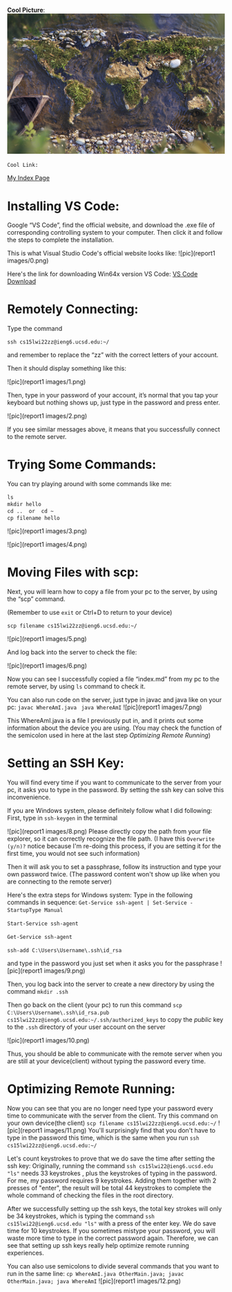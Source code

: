 __Cool Picture__: ![World Map](Image1.jpg)

```
Cool Link:
```

[My Index Page](https://henohyj.github.io/cse15l-lab-reports/index.html)



# Installing VS Code:

Google “VS Code”, find the official website, and download the .exe file of corresponding controlling system to your computer. Then click it and follow the steps to complete the installation.

This is what Visual Studio Code's official website looks like:
![pic](report1 images/0.png)

Here's the link for downloading Win64x version VS Code:
[VS Code Download](https://code.visualstudio.com/docs/?dv=win64user)


# Remotely Connecting:

Type the command 
```
ssh cs15lwi22zz@ieng6.ucsd.edu:~/
```
and remember to replace the “zz” with the correct letters of your account.

Then it should display something like this:

![pic](report1 images/1.png)

Then, type in your password of your account, it’s normal that you tap your keyboard but nothing shows up, just type in the password and press enter.

![pic](report1 images/2.png)

If you see similar messages above, it means that you successfully connect to the remote server.


# Trying Some Commands:

You can try playing around with some commands like me:
```
ls 
mkdir hello
cd ..  or  cd ~
cp filename hello
```
![pic](report1 images/3.png)

![pic](report1 images/4.png)


# Moving Files with scp:

Next, you will learn how to copy a file from your pc to the server, by using the “scp” command.

(Remember to use ```exit``` or Ctrl+D to return to your device)
```
scp filename cs15lwi22zz@ieng6.ucsd.edu:~/
```
![pic](report1 images/5.png)

And log back into the server to check the file:

![pic](report1 images/6.png)

Now you can see I successfully copied a file “index.md” from my pc to the remote server, by using ```ls``` command to check it.


You can also run code on the server, just type in javac and java like on your pc:
```javac WhereAmI.java ```   ```java WhereAmI```
![pic](report1 images/7.png)

This WhereAmI.java is a file I previously put in, and it prints out some information about the device you are using.
(You may check the function of the semicolon used in here at the last step _Optimizing Remote Running_)


# Setting an SSH Key:

You will find every time if you want to communicate to the server from your pc, it asks you to type in the password. By setting the ssh key can solve this inconvenience. 


If you are Windows system, please definitely follow what I did following:
First, type in ```ssh-keygen``` in the terminal

![pic](report1 images/8.png)
Please directly copy the path from your file explorer, so it can correctly recognize the file path.
(I have this ```Overwrite (y/n)?``` notice because I'm re-doing this process, if you are setting it for the first time, you would not see such information)

Then it will ask you to set a passphrase, follow its instruction and type your own password twice. 
(The password content won't show up like when you are connecting to the remote server)

Here's the extra steps for Windows system:
Type in the following commands in sequence: 
```Get-Service ssh-agent | Set-Service -StartupType Manual``` 

```Start-Service ssh-agent``` 

```Get-Service ssh-agent``` 

```ssh-add C:\Users\Username\.ssh\id_rsa```

and type in the password you just set when it asks you for the passphrase
![pic](report1 images/9.png)

Then, you log back into the server to create a new directory by using the command ```mkdir .ssh```

Then go back on the client (your pc) to run this command ```scp C:\Users\Username\.ssh\id_rsa.pub cs15lwi22zz@ieng6.ucsd.edu:~/.ssh/authorized_keys``` to copy the _public_ key to the ```.ssh``` directory of your user account on the server

![pic](report1 images/10.png)

Thus, you should be able to communicate with the remote server when you are still at your device(client) without typing the password every time.

# Optimizing Remote Running:

Now you can see that you are no longer need type your password every time to communicate with the server from the client.
Try this command on your own device(the client) ```scp filename cs15lwi22zz@ieng6.ucsd.edu:~/``` 
![pic](report1 images/11.png)
You'll surprisingly find that you don't have to type in the password this time, which is the same when you run ```ssh cs15lwi22zz@ieng6.ucsd.edu:~/```

Let's count keystrokes to prove that we do save the time after setting the ssh key:
Originally, running the command ```ssh cs15lwi22@ieng6.ucsd.edu "ls"``` needs 33 keystrokes , 
plus the keystrokes of typing in the password. For me, my password requires 9 keystrokes. 
Adding them together with 2 presses of "enter", the result will be total 44 keystrokes to complete the whole command of checking the files in the root directory.

After we successfully setting up the ssh keys, the total key strokes will only be 34 keystrokes, which is typing the command ```ssh cs15lwi22@ieng6.ucsd.edu "ls"``` with a press of the enter key. We do save time for 10 keystrokes.
If you sometimes mistype your password, you will waste more time to type in the correct password again. Therefore, we can see that setting up ssh keys really help optimize remote running experiences.

You can also use semicolons to divide several commands that you want to run in the same line:
```cp WhereAmI.java OtherMain.java; javac OtherMain.java; java WhereAmI```
![pic](report1 images/12.png)
